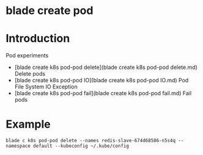 # blade create pod

# **Introduction**
Pod experiments
* [blade create k8s pod-pod delete](blade create k8s pod-pod delete.md)	Delete pods
* [blade create k8s pod-pod IO](blade create k8s pod-pod IO.md)	Pod File System IO Exception
* [blade create k8s pod-pod fail](blade create k8s pod-pod fail.md)	Fail pods


# **Example**
````
blade c k8s pod-pod delete --names redis-slave-674d68586-n5s4q --namespace default --kubeconfig ~/.kube/config

````

